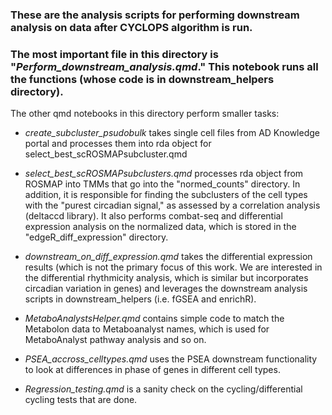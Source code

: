 ### These are the analysis scripts for performing downstream analysis on data after CYCLOPS algorithm is run.

### The most important file in this directory is "*Perform_downstream_analysis.qmd*." This notebook runs all the functions (whose code is in downstream_helpers directory).

The other qmd notebooks in this directory perform smaller tasks:
-   *create_subcluster_psudobulk* takes single cell files from AD Knowledge portal and processes them into rda object for select_best_scROSMAPsubcluster.qmd

-   *select_best_scROSMAPsubclusters.qmd* processes rda object from ROSMAP into TMMs that go into the "normed_counts" directory. In addition, it is responsible for finding the subclusters of the cell types with the "purest circadian signal," as assessed by a correlation analysis (deltaccd library). It also performs combat-seq and differential expression analysis on the normalized data, which is stored in the "edgeR_diff_expression" directory.

-   *downstream_on_diff_expression.qmd* takes the differential expression results (which is not the primary focus of this work. We are interested in the differential rhythmicity analysis, which is similar but incorporates circadian variation in genes) and leverages the downstream analysis scripts in downstream_helpers (i.e. fGSEA and enrichR).

-   *MetaboAnalystsHelper.qmd* contains simple code to match the Metabolon data to Metaboanalyst names, which is used for MetaboAnalyst pathway analysis and so on.

-   *PSEA_accross_celltypes.qmd* uses the PSEA downstream functionality to look at differences in phase of genes in different cell types.

-   *Regression_testing.qmd* is a sanity check on the cycling/differential cycling tests that are done.

### 

